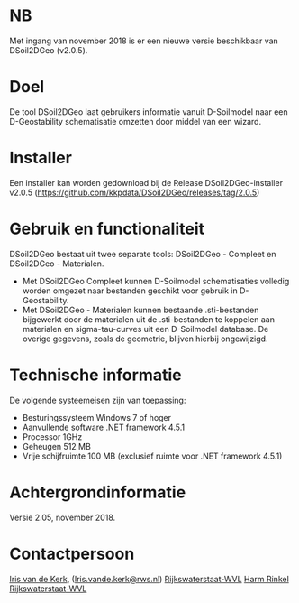 # NB

Met ingang van november 2018 is er een nieuwe versie beschikbaar van DSoil2DGeo (v2.0.5).

# Doel

De tool DSoil2DGeo laat gebruikers informatie vanuit D-Soilmodel naar een D-Geostability schematisatie omzetten door middel van een wizard.

# Installer

Een installer kan worden gedownload bij de Release DSoil2DGeo-installer v2.0.5 (https://github.com/kkpdata/DSoil2DGeo/releases/tag/2.0.5)

# Gebruik en functionaliteit

DSoil2DGeo bestaat uit twee separate tools: DSoil2DGeo - Compleet en DSoil2DGeo - Materialen.
* Met DSoil2DGeo Compleet kunnen D-Soilmodel schematisaties volledig worden omgezet naar bestanden geschikt voor gebruik in D-Geostability. 
* Met DSoil2DGeo - Materialen kunnen bestaande .sti-bestanden bijgewerkt door de materialen uit de .sti-bestanden te koppelen aan materialen en sigma-tau-curves uit een D-Soilmodel database. De overige gegevens, zoals de geometrie, blijven hierbij ongewijzigd.

# Technische informatie

De volgende systeemeisen zijn van toepassing:
* Besturingssysteem Windows 7 of hoger
* Aanvullende software .NET framework 4.5.1
* Processor 1GHz
* Geheugen 512 MB
* Vrije schijfruimte 100 MB (exclusief ruimte voor .NET framework 4.5.1)


# Achtergrondinformatie

Versie 2.05, november 2018.

# Contactpersoon
[Iris van de Kerk](https://github.com/orgs/kkpdata/people/IvdK), (Iris.vande.kerk@rws.nl) [Rijkswaterstaat-WVL](https://www.rijkswaterstaat.nl/over-ons/onze-organisatie/organisatiestructuur/water-verkeer-en-leefomgeving/index.aspx)
[Harm Rinkel](harm.rinkel@rws.nl) [Rijkswaterstaat-WVL](https://www.rijkswaterstaat.nl/over-ons/onze-organisatie/organisatiestructuur/water-verkeer-en-leefomgeving/index.aspx)
